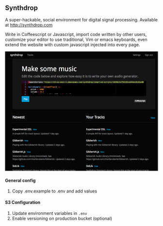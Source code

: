 ## Synthdrop

A super-hackable, social environment for digital signal processing. Available at
http://synthdrop.com

Write in Coffeescript or Javascript, import code written by other users, customize your editor to use traditional, Vim or emacs keyboards, even extend the website with custom javascript injected into every page.

![Index](readme/index.png)

#### General config

1. Copy .env.example to .env and add values

#### S3 Configuration

1. Update environment variables in `.env`
1. Enable versioning on production bucket (optional)
